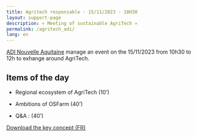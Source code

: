 ```yaml
---
title: Agritech responsable - 15/11/2023 - 10H30
layout: support-page
description: « Meeting of sustainable AgriTech »
permalink: /agritech_adi/
lang: en
---
```

[ADI Nouvelle Aquitaine](https://www.adi-na.fr/) manage an event on the 15/11/2023 from 10h30 to 12h to exhange around AgriTech.

## Items of the day

- Regional ecosystem of AgriTech (10’)

- Ambitions of OSFarm (40’)
    
- Q&A : (40’)

<p class="text-center">
  <a href="/docs/adi_osfarm.pdf" target='_blank' class="btn btn-outline">Download the key concept (FR)</a>
</p>